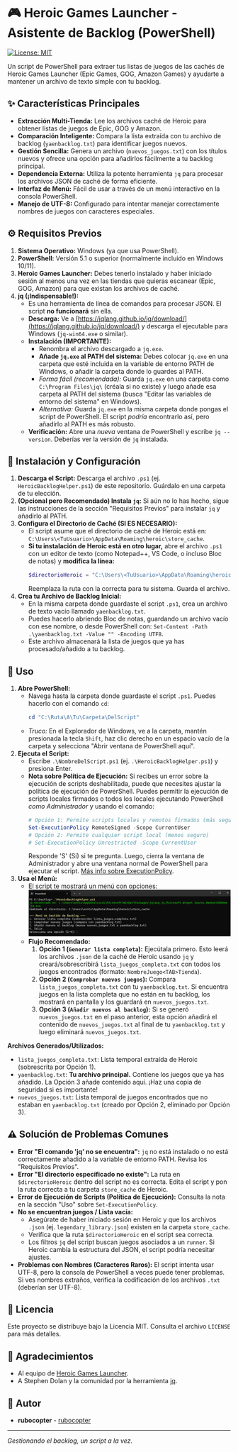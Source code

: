 # 🎮 Heroic Games Launcher - Asistente de Backlog (PowerShell)

[![License: MIT](https://img.shields.io/badge/License-MIT-blue.svg)](https://opensource.org/licenses/MIT)

Un script de PowerShell para extraer tus listas de juegos de las cachés de Heroic Games Launcher (Epic Games, GOG, Amazon Games) y ayudarte a mantener un archivo de texto simple con tu backlog.

## ✨ Características Principales

*   **Extracción Multi-Tienda:** Lee los archivos caché de Heroic para obtener listas de juegos de Epic, GOG y Amazon.
*   **Comparación Inteligente:** Compara la lista extraída con tu archivo de backlog (`yaenbacklog.txt`) para identificar juegos nuevos.
*   **Gestión Sencilla:** Genera un archivo (`nuevos_juegos.txt`) con los títulos nuevos y ofrece una opción para añadirlos fácilmente a tu backlog principal.
*   **Dependencia Externa:** Utiliza la potente herramienta `jq` para procesar los archivos JSON de caché de forma eficiente.
*   **Interfaz de Menú:** Fácil de usar a través de un menú interactivo en la consola PowerShell.
*   **Manejo de UTF-8:** Configurado para intentar manejar correctamente nombres de juegos con caracteres especiales.

## ⚙️ Requisitos Previos

1.  **Sistema Operativo:** Windows (ya que usa PowerShell).
2.  **PowerShell:** Versión 5.1 o superior (normalmente incluido en Windows 10/11).
3.  **Heroic Games Launcher:** Debes tenerlo instalado y haber iniciado sesión al menos una vez en las tiendas que quieras escanear (Epic, GOG, Amazon) para que existan los archivos de caché.
4.  **jq (¡Indispensable!):**
    *   Es una herramienta de línea de comandos para procesar JSON. El script **no funcionará** sin ella.
    *   **Descarga:** Ve a [https://jqlang.github.io/jq/download/](https://jqlang.github.io/jq/download/) y descarga el ejecutable para Windows (`jq-win64.exe` o similar).
    *   **Instalación (IMPORTANTE):**
        *   Renombra el archivo descargado a `jq.exe`.
        *   **Añade `jq.exe` al PATH del sistema:** Debes colocar `jq.exe` en una carpeta que esté incluida en la variable de entorno PATH de Windows, o añadir la carpeta donde lo guardes al PATH.
        *   *Forma fácil (recomendada):* Guarda `jq.exe` en una carpeta como `C:\Program Files\jq\` (créala si no existe) y luego añade esa carpeta al PATH del sistema (busca "Editar las variables de entorno del sistema" en Windows).
        *   *Alternativa:* Guarda `jq.exe` en la misma carpeta donde pongas el script de PowerShell. El script *podría* encontrarlo así, pero añadirlo al PATH es más robusto.
    *   **Verificación:** Abre una *nueva* ventana de PowerShell y escribe `jq --version`. Deberías ver la versión de `jq` instalada.

## 🚀 Instalación y Configuración

1.  **Descarga el Script:** Descarga el archivo `.ps1` (ej. `HeroicBacklogHelper.ps1`) de este repositorio. Guárdalo en una carpeta de tu elección.
2.  **(Opcional pero Recomendado) Instala `jq`:** Si aún no lo has hecho, sigue las instrucciones de la sección "Requisitos Previos" para instalar `jq` y añadirlo al PATH.
3.  **Configura el Directorio de Caché (SI ES NECESARIO):**
    *   El script asume que el directorio de caché de Heroic está en: `C:\Users\<TuUsuario>\AppData\Roaming\heroic\store_cache`.
    *   **Si tu instalación de Heroic está en otro lugar,** abre el archivo `.ps1` con un editor de texto (como Notepad++, VS Code, o incluso Bloc de notas) y **modifica la línea:**
        ```powershell
        $directorioHeroic = "C:\Users\<TuUsuario>\AppData\Roaming\heroic\store_cache" # cambia con tu nombre de usuario o directorio
        ```
        Reemplaza la ruta con la correcta para tu sistema. Guarda el archivo.
4.  **Crea tu Archivo de Backlog Inicial:**
    *   En la misma carpeta donde guardaste el script `.ps1`, crea un archivo de texto vacío llamado `yaenbacklog.txt`.
    *   Puedes hacerlo abriendo Bloc de notas, guardando un archivo vacío con ese nombre, o desde PowerShell con: `Set-Content -Path .\yaenbacklog.txt -Value "" -Encoding UTF8`.
    *   Este archivo almacenará la lista de juegos que ya has procesado/añadido a tu backlog.

## 📖 Uso

1.  **Abre PowerShell:**
    *   Navega hasta la carpeta donde guardaste el script `.ps1`. Puedes hacerlo con el comando `cd`:
        ```powershell
        cd "C:\Ruta\A\Tu\Carpeta\DelScript"
        ```
    *   *Truco:* En el Explorador de Windows, ve a la carpeta, mantén presionada la tecla `Shift`, haz clic derecho en un espacio vacío de la carpeta y selecciona "Abrir ventana de PowerShell aquí".
2.  **Ejecuta el Script:**
    *   Escribe `.\NombreDelScript.ps1` (ej. `.\HeroicBacklogHelper.ps1`) y presiona Enter.
    *   **Nota sobre Política de Ejecución:** Si recibes un error sobre la ejecución de scripts deshabilitada, puede que necesites ajustar la política de ejecución de PowerShell. Puedes permitir la ejecución de scripts locales firmados o todos los locales ejecutando PowerShell *como Administrador* y usando el comando:
        ```powershell
        # Opción 1: Permite scripts locales y remotos firmados (más seguro)
        Set-ExecutionPolicy RemoteSigned -Scope CurrentUser
        # Opción 2: Permite cualquier script local (menos seguro)
        # Set-ExecutionPolicy Unrestricted -Scope CurrentUser
        ```
        Responde 'S' (Sí) si te pregunta. Luego, cierra la ventana de Administrador y abre una ventana normal de PowerShell para ejecutar el script. [Más info sobre ExecutionPolicy](https://go.microsoft.com/fwlink/?LinkID=135170).
3.  **Usa el Menú:**
    *   El script te mostrará un menú con opciones:
        ![Menú del Script](images/menu.png)
    *   **Flujo Recomendado:**
        1.  **Opción 1 (`Generar lista completa`):** Ejecútala primero. Esto leerá los archivos `.json` de la caché de Heroic usando `jq` y creará/sobrescribirá `lista_juegos_completa.txt` con todos los juegos encontrados (formato: `NombreJuego<TAB>Tienda`).
        2.  **Opción 2 (`Comprobar nuevos juegos`):** Compara `lista_juegos_completa.txt` con tu `yaenbacklog.txt`. Si encuentra juegos en la lista completa que no están en tu backlog, los mostrará en pantalla y los guardará en `nuevos_juegos.txt`.
        3.  **Opción 3 (`Añadir nuevos al backlog`):** Si se generó `nuevos_juegos.txt` en el paso anterior, esta opción añadirá el contenido de `nuevos_juegos.txt` al final de tu `yaenbacklog.txt` y luego eliminará `nuevos_juegos.txt`.

**Archivos Generados/Utilizados:**

*   `lista_juegos_completa.txt`: Lista temporal extraída de Heroic (sobrescrita por Opción 1).
*   `yaenbacklog.txt`: **Tu archivo principal.** Contiene los juegos que ya has añadido. La Opción 3 añade contenido aquí. ¡Haz una copia de seguridad si es importante!
*   `nuevos_juegos.txt`: Lista temporal de juegos encontrados que no estaban en `yaenbacklog.txt` (creado por Opción 2, eliminado por Opción 3).

## ⚠️ Solución de Problemas Comunes

*   **Error "El comando 'jq' no se encuentra":** `jq` no está instalado o no está correctamente añadido a la variable de entorno PATH. Revisa los "Requisitos Previos".
*   **Error "El directorio especificado no existe":** La ruta en `$directorioHeroic` dentro del script no es correcta. Edita el script y pon la ruta correcta a tu carpeta `store_cache` de Heroic.
*   **Error de Ejecución de Scripts (Política de Ejecución):** Consulta la nota en la sección "Uso" sobre `Set-ExecutionPolicy`.
*   **No se encuentran juegos / Lista vacía:**
    *   Asegúrate de haber iniciado sesión en Heroic y que los archivos `.json` (ej. `legendary_library.json`) existen en la carpeta `store_cache`.
    *   Verifica que la ruta `$directorioHeroic` en el script sea correcta.
    *   Los filtros `jq` del script buscan juegos asociados a un `runner`. Si Heroic cambia la estructura del JSON, el script podría necesitar ajustes.
*   **Problemas con Nombres (Caracteres Raros):** El script intenta usar UTF-8, pero la consola de PowerShell a veces puede tener problemas. Si ves nombres extraños, verifica la codificación de los archivos `.txt` (deberían ser UTF-8).

## 📜 Licencia

Este proyecto se distribuye bajo la Licencia MIT. Consulta el archivo `LICENSE` para más detalles.

## 🙏 Agradecimientos

*   Al equipo de [Heroic Games Launcher](https://heroicgameslauncher.com/).
*   A Stephen Dolan y la comunidad por la herramienta [jq](https://jqlang.github.io/jq/).

## 👤 Autor

*   **rubocopter** - [rubocopter](https://github.com/rubocopter) 

---
*Gestionando el backlog, un script a la vez.*
